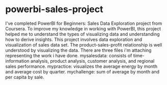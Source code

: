 # powerbi-sales-project
I've completed PowerBI for Beginners: Sales Data Exploration project from Coursera. 
To improve my knowledge in working with PowerBI, this project helped me to understand the types of visualizing data and understanding how to derive insights.
This project involves data exploration and visualization of sales data set.
The product-sales-profit relationship is well understood by visualizing the data.
There are three files i'm attaching representing the work i have done.
mysalesdata: consists of  time-information analysis, product analysis, customer analysis, and regional sales performance.
mypractice: visualizes the average energy by month and average cost by quarter.
mychallenge: sum of average by month and per capita by sale.

